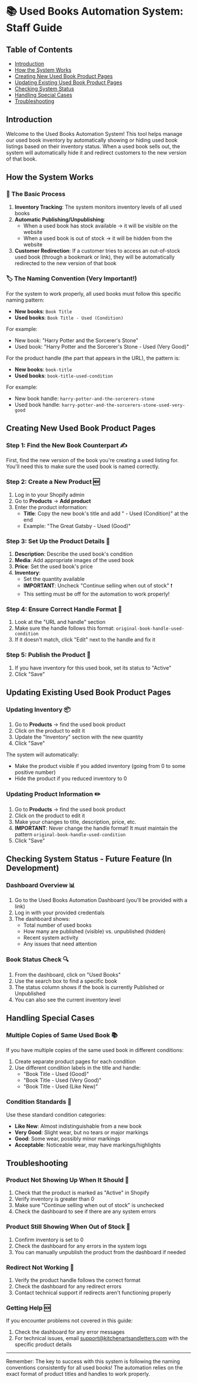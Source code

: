 # 📚 Used Books Automation System: Staff Guide

## Table of Contents
- [Introduction](#introduction)
- [How the System Works](#how-the-system-works)
- [Creating New Used Book Product Pages](#creating-new-used-book-product-pages)
- [Updating Existing Used Book Product Pages](#updating-existing-used-book-product-pages)
- [Checking System Status](#checking-system-status)
- [Handling Special Cases](#handling-special-cases)
- [Troubleshooting](#troubleshooting)

## Introduction

Welcome to the Used Books Automation System! This tool helps manage our used book inventory by automatically showing or hiding used book listings based on their inventory status. When a used book sells out, the system will automatically hide it and redirect customers to the new version of that book.

## How the System Works

### 🔄 The Basic Process

1. **Inventory Tracking**: The system monitors inventory levels of all used books
2. **Automatic Publishing/Unpublishing**:
   - When a used book has stock available → it will be visible on the website
   - When a used book is out of stock → it will be hidden from the website
3. **Customer Redirection**: If a customer tries to access an out-of-stock used book (through a bookmark or link), they will be automatically redirected to the new version of that book

### 🏷️ The Naming Convention (Very Important!)

For the system to work properly, all used books must follow this specific naming pattern:

- **New books**: `Book Title`
- **Used books**: `Book Title - Used (Condition)`

For example:
- New book: "Harry Potter and the Sorcerer's Stone"
- Used book: "Harry Potter and the Sorcerer's Stone - Used (Very Good)"

For the product handle (the part that appears in the URL), the pattern is:
- **New books**: `book-title`
- **Used books**: `book-title-used-condition`

For example:
- New book handle: `harry-potter-and-the-sorcerers-stone`
- Used book handle: `harry-potter-and-the-sorcerers-stone-used-very-good`

## Creating New Used Book Product Pages

### Step 1: Find the New Book Counterpart ✍️
First, find the new version of the book you're creating a used listing for. You'll need this to make sure the used book is named correctly.

### Step 2: Create a New Product 🆕
1. Log in to your Shopify admin
2. Go to **Products** → **Add product**
3. Enter the product information:
   - **Title**: Copy the new book's title and add " - Used (Condition)" at the end
   - Example: "The Great Gatsby - Used (Good)"

### Step 3: Set Up the Product Details 📝
1. **Description**: Describe the used book's condition
2. **Media**: Add appropriate images of the used book
3. **Price**: Set the used book's price
4. **Inventory**:
   - Set the quantity available
   - **IMPORTANT**: Uncheck "Continue selling when out of stock" ❗
   - This setting must be off for the automation to work properly!

### Step 4: Ensure Correct Handle Format 🔗
1. Look at the "URL and handle" section
2. Make sure the handle follows this format: `original-book-handle-used-condition`
3. If it doesn't match, click "Edit" next to the handle and fix it

### Step 5: Publish the Product 🚀
1. If you have inventory for this used book, set its status to "Active"
2. Click "Save"

## Updating Existing Used Book Product Pages

### Updating Inventory 📦
1. Go to **Products** → find the used book product
2. Click on the product to edit it
3. Update the "Inventory" section with the new quantity
4. Click "Save"

The system will automatically:
- Make the product visible if you added inventory (going from 0 to some positive number)
- Hide the product if you reduced inventory to 0

### Updating Product Information ✏️
1. Go to **Products** → find the used book product
2. Click on the product to edit it
3. Make your changes to title, description, price, etc.
4. **IMPORTANT**: Never change the handle format! It must maintain the pattern `original-book-handle-used-condition`
5. Click "Save"

## Checking System Status - Future Feature (In Development)

### Dashboard Overview 📊
1. Go to the Used Books Automation Dashboard (you'll be provided with a link)
2. Log in with your provided credentials
3. The dashboard shows:
   - Total number of used books
   - How many are published (visible) vs. unpublished (hidden)
   - Recent system activity
   - Any issues that need attention

### Book Status Check 🔍
1. From the dashboard, click on "Used Books"
2. Use the search box to find a specific book
3. The status column shows if the book is currently Published or Unpublished
4. You can also see the current inventory level

## Handling Special Cases

### Multiple Copies of Same Used Book 📚
If you have multiple copies of the same used book in different conditions:
1. Create separate product pages for each condition
2. Use different condition labels in the title and handle:
   - "Book Title - Used (Good)"
   - "Book Title - Used (Very Good)"
   - "Book Title - Used (Like New)"
   
### Condition Standards 📏
Use these standard condition categories:
- **Like New**: Almost indistinguishable from a new book
- **Very Good**: Slight wear, but no tears or major markings
- **Good**: Some wear, possibly minor markings
- **Acceptable**: Noticeable wear, may have markings/highlights

## Troubleshooting

### Product Not Showing Up When It Should 🔎
1. Check that the product is marked as "Active" in Shopify
2. Verify inventory is greater than 0
3. Make sure "Continue selling when out of stock" is unchecked
4. Check the dashboard to see if there are any system errors

### Product Still Showing When Out of Stock 🛑
1. Confirm inventory is set to 0
2. Check the dashboard for any errors in the system logs
3. You can manually unpublish the product from the dashboard if needed

### Redirect Not Working 🔄
1. Verify the product handle follows the correct format
2. Check the dashboard for any redirect errors
3. Contact technical support if redirects aren't functioning properly

### Getting Help 🆘
If you encounter problems not covered in this guide:
1. Check the dashboard for any error messages
2. For technical issues, email support@kitchenartsandletters.com with the specific product details

---

Remember: The key to success with this system is following the naming conventions consistently for all used books! The automation relies on the exact format of product titles and handles to work properly.
